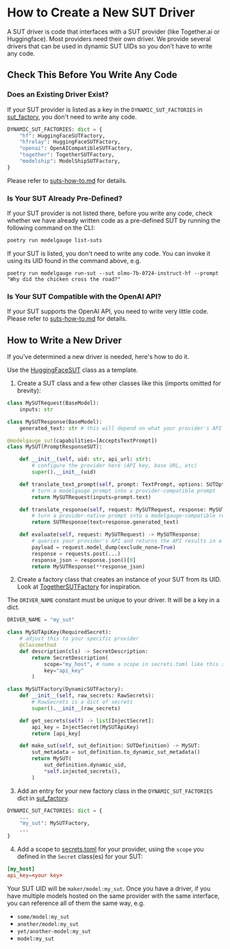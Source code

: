 # How to Create a New SUT Driver

A SUT driver is code that interfaces with a SUT provider (like Together.ai or Huggingface).
Most providers need their own driver. We provide several drivers that can be used in dynamic SUT UIDs so you don't have to write any code.

## Check This Before You Write Any Code

### Does an Existing Driver Exist?

If your SUT provider is listed as a key in the `DYNAMIC_SUT_FACTORIES` in
[sut_factory](../src/modelgauge/sut_factory.py), you don't need to write any code.

```python
DYNAMIC_SUT_FACTORIES: dict = {
    "hf": HuggingFaceSUTFactory,
    "hfrelay": HuggingFaceSUTFactory,
    "openai": OpenAICompatibleSUTFactory,
    "together": TogetherSUTFactory,
    "modelship": ModelShipSUTFactory,
}
```
Please refer to [suts-how-to.md](./suts-how-to.md#existing) for details.

### Is Your SUT Already Pre-Defined?

If your SUT provider is not listed there, before you write any code, check whether we
have already written code as a pre-defined SUT by running the following command on the CLI:

```bash
poetry run modelgauge list-suts
```

If your SUT is listed, you don't need to write any code. You can invoke it using its UID found in the command above, e.g.

```
poetry run modelgauge run-sut --sut olmo-7b-0724-instruct-hf --prompt "Why did the chicken cross the road?"
```

### Is Your SUT Compatible with the OpenAI API?

If your SUT supports the OpenAI API, you need to write very little code. Please refer to [suts-how-to.md](./suts-how-to.md#openai) for details.


## How to Write a New Driver

If you've determined a new driver is needed, here's how to do it.

Use the [HuggingFaceSUT](../src/modelgauge/suts/huggingface_api.py) class as a template.

1. Create a SUT class and a few other classes like this (imports omitted for brevity):

```python
class MySUTRequest(BaseModel):
    inputs: str

class MySUTResponse(BaseModel):
    generated_text: str # this will depend on what your provider's API returns

@modelgauge_sut(capabilities=[AcceptsTextPrompt])
class MySUT(PromptResponseSUT):

    def __init__(self, uid: str, api_url: str):
        # configure the provider here (API key, base URL, etc)
        super().__init__(uid)

    def translate_text_prompt(self, prompt: TextPrompt, options: SUTOptions) -> MySUTRequest:
        # turn a modelgauge prompt into a provider-compatible prompt
        return MySUTRequest(inputs=prompt.text)

    def translate_response(self, request: MySUTRequest, response: MySUTResponse) -> SUTResponse:
        # turn a provider-native prompt into a modelgauge-compatible response
        return SUTResponse(text=response.generated_text)

    def evaluate(self, request: MySUTRequest) -> MySUTResponse:
        # queries your provider's API and returns the API results in a Response object
        payload = request.model_dump(exclude_none=True)
        response = requests.post(...)
        response_json = response.json()[0]
        return MySUTResponse(**response_json)
```

2. Create a factory class that creates an instance of your SUT from its UID. Look at [TogetherSUTFactory](../src/modelgauge/suts/together_sut_factory.py) for inspiration.

The `DRIVER_NAME` constant must be unique to your driver. It will be a key in a dict.

```python
DRIVER_NAME = "my_sut"

class MySUTApiKey(RequiredSecret):
    # adjust this to your specific provider
    @classmethod
    def description(cls) -> SecretDescription:
        return SecretDescription(
            scope="my_host", # name a scope in secrets.toml like this string
            key="api_key"
        )

class MySUTFactory(DynamicSUTFactory):
    def __init__(self, raw_secrets: RawSecrets):
        # RawSecrets is a dict of secrets
        super().__init__(raw_secrets)

    def get_secrets(self) -> list[InjectSecret]:
        api_key = InjectSecret(MySUTApiKey)
        return [api_key]

    def make_sut(self, sut_definition: SUTDefinition) -> MySUT:
        sut_metadata = sut_definition.to_dynamic_sut_metadata()
        return MySUT(
            sut_definition.dynamic_uid,
            *self.injected_secrets(),
        )
```

3. Add an entry for your new factory class in the `DYNAMIC_SUT_FACTORIES` dict in [sut_factory](../src/modelgauge/sut_factory.py).

```python
DYNAMIC_SUT_FACTORIES: dict = {
    ...
    "my_sut": MySUTFactory,
    ...
}
```

4. Add a scope to [secrets.toml](../config/secrets.toml) for your provider, using the `scope` you defined in the `Secret` class(es) for your SUT:

```toml
[my_host]
api_key=<your key>
```

Your SUT UID will be `maker/model:my_sut`. Once you have a driver, if you have multiple
models hosted on the same provider with the same interface, you can reference all of them the same way, e.g.

* `some/model:my_sut`
* `another/model:my_sut`
* `yet/another-model:my_sut`
* `model:my_sut`
